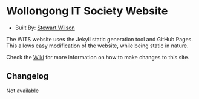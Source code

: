 # Wollongong IT Society Website
* Built By: [Stewart Wilson](http://stewartw.net)

The WITS website uses the Jekyll static generation tool and GitHub Pages. This allows easy modification of the website, while being static in nature.

Check the [Wiki](URL_to_wiki) for more information on how to make changes to this site.

## Changelog

Not available

